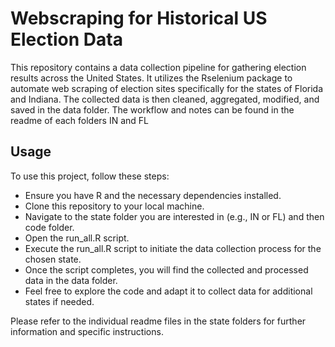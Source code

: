 # Webscraping for Historical US Election Data

This repository contains a data collection pipeline for gathering election results across the United States. It utilizes the Rselenium package to automate web scraping of election sites specifically for the states of Florida and Indiana. The collected data is then cleaned, aggregated, modified, and saved in the data folder. The workflow and notes can be found in the readme of each folders IN and FL

## Usage

To use this project, follow these steps:

- Ensure you have R and the necessary dependencies installed.
- Clone this repository to your local machine.
- Navigate to the state folder you are interested in (e.g., IN or FL) and then code folder.
- Open the run_all.R script.
- Execute the run_all.R script to initiate the data collection process for the chosen state.
- Once the script completes, you will find the collected and processed data in the data folder.
- Feel free to explore the code and adapt it to collect data for additional states if needed.

Please refer to the individual readme files in the state folders for further information and specific instructions.
